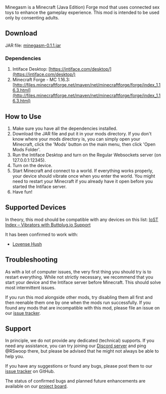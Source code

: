 Minegasm is a Minecraft (Java Edition) Forge mod that uses connected sex toys to enhance the gameplay experience. This mod is intended to be used only by consenting adults.

## Download
JAR file: [minegasm-0.1.1.jar](https://github.com/RainbowVille/minegasm/releases/download/v0.1.1/minegasm-0.1.1.jar)

### Dependencies
1. Intiface Desktop: [https://intiface.com/desktop/](https://intiface.com/desktop/)
2. Minecraft Forge - MC 1.16.3: [http://files.minecraftforge.net/maven/net/minecraftforge/forge/index_1.16.3.html](http://files.minecraftforge.net/maven/net/minecraftforge/forge/index_1.16.3.html)

## How to Use
1. Make sure you have all the dependencies installed.
2. Download the JAR file and put it in your mods directory. If you don't know where your mods directory is, you can simply open your Minecraft, click the 'Mods' button on the main menu, then click 'Open Mods Folder'.
3. Run the Intiface Desktop and turn on the Regular Websockets server (on 127.0.0.1:12345).
4. Turn on the device.
5. Start Minecraft and connect to a world. If everything works properly, your device should vibrate once when you enter the world. You might need to restart your Minecraft if you already have it open before you started the Intiface server.
6. Have fun!

## Supported Devices
In theory, this mod should be compatible with any devices on this list: [IoST Index – Vibrators with Buttplug.io Support](https://iostindex.com/?filter0ButtplugSupport=4&filter1Features=OutputsVibrators)

It has been confirmed to work with:
- [Lovense Hush](https://www.lovense.com/r/zrzb5e)

## Troubleshooting
As with a lot of computer issues, the very first thing you should try is to restart everything. While not strictly necessary, we recommend that you start your device and the Intiface server before Minecraft. This should solve most intermittent issues.

If you run this mod alongside other mods, try disabling them all first and then reenable them one by one when the mods run successfully. If you found any mods that are incompatible with this mod, please file an issue on our [issue tracker](https://github.com/RainbowVille/minegasm/issues).

## Support
In principle, we do not provide any dedicated (technical) supports. If you need any assistance, you can try joining our [Discord server](https://discord.gg/Kc7ueWC) and ping @RSwoop there, but please be advised that he might not always be able to help you.

If you have any suggestions or found any bugs, please post them to our [issue tracker](https://github.com/RainbowVille/minegasm/issues) on GitHub.

The status of confirmed bugs and planned future enhancements are available on our [project board](https://github.com/RainbowVille/minegasm/projects/1).
